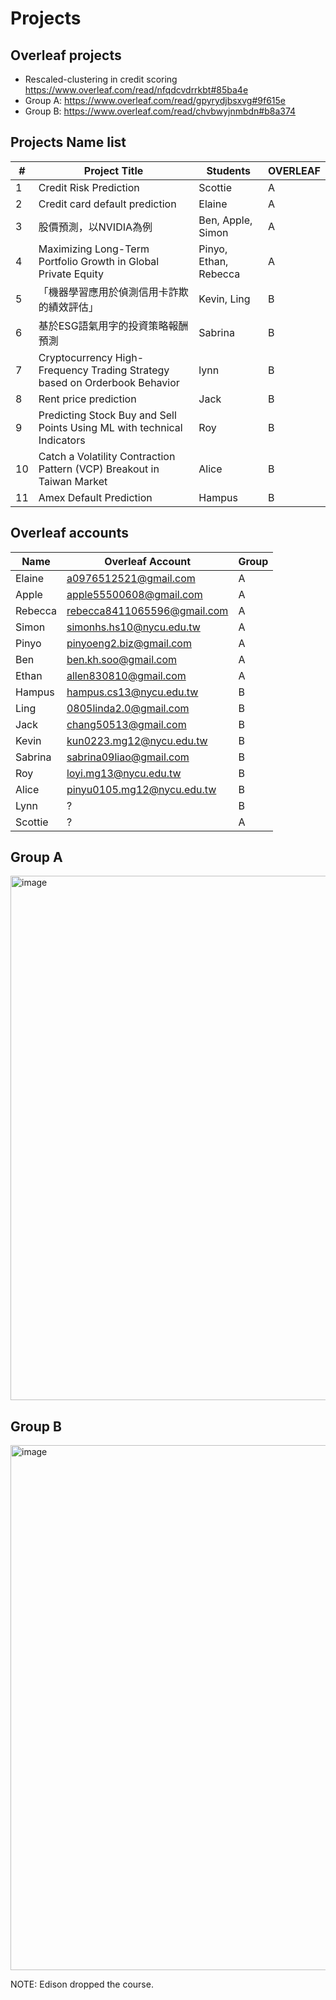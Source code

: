 
# Projects

## Overleaf projects

- Rescaled-clustering in credit scoring 
https://www.overleaf.com/read/nfqdcvdrrkbt#85ba4e
- Group A: https://www.overleaf.com/read/gpyrydjbsxvg#9f615e
- Group B: https://www.overleaf.com/read/chvbwyjnmbdn#b8a374



## Projects Name list
| #  | Project Title                                                        | Students                                | OVERLEAF|
|----|----------------------------------------------------------------------|-----------------------------------------|---|
| 1  | Credit Risk Prediction                                               | Scottie                         | A|
| 2  | Credit card default prediction                                       | Elaine                                  | A|
| 3  | 股價預測，以NVIDIA為例                                                  | Ben, Apple, Simon                       | A|
| 4  | Maximizing Long-Term Portfolio Growth in Global Private Equity       | Pinyo, Ethan, Rebecca                   | A|
| 5  |「機器學習應用於偵測信用卡詐欺的績效評估」                                   | Kevin, Ling                              | B|
| 6  | 基於ESG語氣用字的投資策略報酬預測                                         | Sabrina                                  | B|
| 7  | Cryptocurrency High-Frequency Trading Strategy based on Orderbook Behavior | lynn                               | B|
| 8  |Rent price prediction                                                 | Jack                                     | B|
| 9  |Predicting Stock Buy and Sell Points Using ML with technical Indicators| Roy                                     |B|
| 10 |Catch a Volatility Contraction Pattern (VCP) Breakout in Taiwan Market| Alice                                   | B |
| 11 | Amex Default Prediction                                              | Hampus                                   | B |



## Overleaf accounts 


| Name    | Overleaf Account             | Group |
|---------|------------------------------|-------|
| Elaine  | a0976512521@gmail.com        | A     |
| Apple   | apple55500608@gmail.com      | A     |
| Rebecca | rebecca8411065596@gmail.com  | A     |
| Simon   | simonhs.hs10@nycu.edu.tw     | A     |
| Pinyo   | pinyoeng2.biz@gmail.com      | A     |
| Ben     | ben.kh.soo@gmail.com         | A     |
| Ethan   | allen830810@gmail.com        | A     |
| Hampus  | hampus.cs13@nycu.edu.tw      | B     |
| Ling    | 0805linda2.0@gmail.com       | B     |
| Jack    | chang50513@gmail.com         | B     |
| Kevin   | kun0223.mg12@nycu.edu.tw     | B     |
| Sabrina | sabrina09liao@gmail.com      | B     |
| Roy     | loyi.mg13@nycu.edu.tw        | B     |
| Alice   | pinyu0105.mg12@nycu.edu.tw   | B     |
| Lynn    | ?                            | B     |
| Scottie | ?                            | A     |


## Group A

<img width="839" alt="image" src="https://github.com/user-attachments/assets/9eb35c14-c120-4a52-9d6a-9bf5e169a035">


## Group B

<img width="840" alt="image" src="https://github.com/user-attachments/assets/31c260f5-e1e8-4916-a4f7-dbdf23781cb5">



NOTE: Edison dropped the course. 
